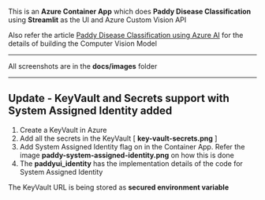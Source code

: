 This is an **Azure Container App** which does **Paddy Disease Classification** using **Streamlit** as the UI and Azure Custom Vision API               

Also refer the article [Paddy Disease Classification using Azure AI](https://dev.to/ambarishg/paddy-doctor-paddy-disease-classification-1b7i) for the details of building the Computer Vision Model       

<hr/>
All screenshots are in the <b>docs/images</b> folder 
<hr/>

## Update -  KeyVault and Secrets support with System Assigned Identity added     

1. Create a KeyVault in Azure    
2. Add all the secrets in the KeyVault [ **key-vault-secrets.png** ]        
3. Add System Assigned Identity flag on in the Container App. Refer the image **paddy-system-assigned-identity.png** on how this is done     
4. The **paddyui_identity** has the implementation details of the code for System Assigned Identity 

The KeyVault URL is being stored as **secured environment variable**     



